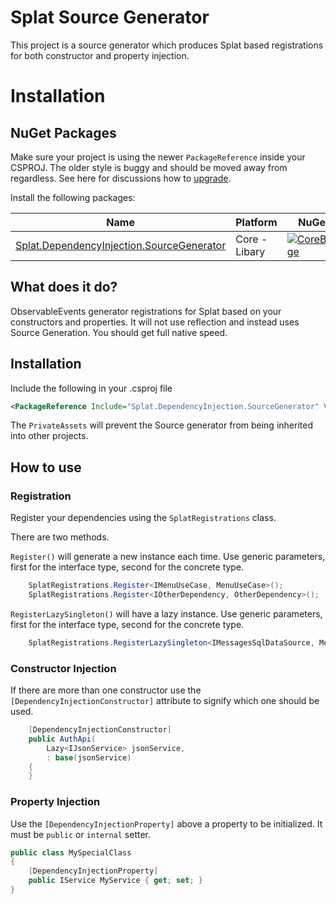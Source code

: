 # Splat Source Generator

This project is a source generator which produces Splat based registrations for both constructor and property injection.

# Installation

## NuGet Packages

Make sure your project is using the newer `PackageReference` inside your CSPROJ. The older style is buggy and should be moved away from regardless. See here for discussions how to [upgrade](https://docs.microsoft.com/en-us/nuget/consume-packages/migrate-packages-config-to-package-reference).

Install the following packages:

| Name                          | Platform          | NuGet                            |
| ----------------------------- | ----------------- | -------------------------------- |
| [Splat.DependencyInjection.SourceGenerator][Core]       | Core - Libary     | [![CoreBadge]][Core]             |


[Core]: https://www.nuget.org/packages/Splat.DependencyInjection.SourceGenerator/
[CoreBadge]:https://img.shields.io/nuget/v/Splat.DependencyInjection.SourceGenerator.svg

## What does it do?

ObservableEvents generator registrations for Splat based on your constructors and properties. It will not use reflection and instead uses Source Generation. You should get full native speed.

## Installation
Include the following in your .csproj file

```xml
<PackageReference Include="Splat.DependencyInjection.SourceGenerator" Version="{latest version}" PrivateAssets="all" />
```

The `PrivateAssets` will prevent the Source generator from being inherited into other projects.

## How to use

### Registration

Register your dependencies using the `SplatRegistrations` class.

There are two methods. 

`Register()` will generate a new instance each time. Use generic parameters, first for the interface type, second for the concrete type.

```cs
    SplatRegistrations.Register<IMenuUseCase, MenuUseCase>();
    SplatRegistrations.Register<IOtherDependency, OtherDependency>();
```

`RegisterLazySingleton()` will have a lazy instance. Use generic parameters, first for the interface type, second for the concrete type.

```cs
    SplatRegistrations.RegisterLazySingleton<IMessagesSqlDataSource, MessagesSqlDataSource>();
```

### Constructor Injection
If there are more than one constructor use the `[DependencyInjectionConstructor]` attribute to signify which one should be used.

```cs
    [DependencyInjectionConstructor]
    public AuthApi(
        Lazy<IJsonService> jsonService,
        : base(jsonService)
    {
    }
```

### Property Injection

Use the `[DependencyInjectionProperty]` above a property to be initialized. It must be `public` or `internal` setter.

```cs
public class MySpecialClass
{
    [DependencyInjectionProperty]
    public IService MyService { get; set; }
}
